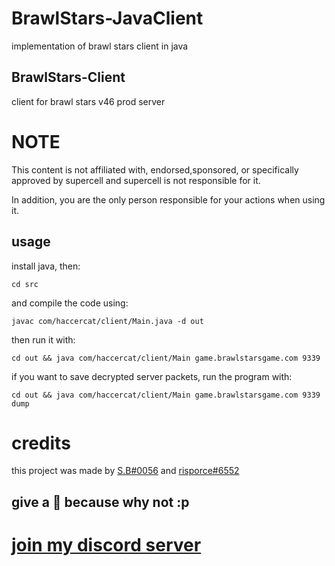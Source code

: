 # BrawlStars-JavaClient
implementation of brawl stars client in java

## BrawlStars-Client
client for brawl stars v46 prod server

# NOTE
This content is not affiliated with, endorsed,sponsored, or specifically approved by supercell and supercell is not responsible for it.

In addition, you are the only person responsible for your actions when using it.

## usage 
install java, then:
```
cd src
```
and compile the code using:
```
javac com/haccercat/client/Main.java -d out
```
then run it with:
```
cd out && java com/haccercat/client/Main game.brawlstarsgame.com 9339
```
if you want to save decrypted server packets, run the program with:
```
cd out && java com/haccercat/client/Main game.brawlstarsgame.com 9339 dump
```

# credits
this project was made by [S.B#0056](https://github.com/HaccerCat) and [risporce#6552](https://github.com/risporce)

## give a 🌟 because why not :p

# [join my discord server](https://discord.gg/b2ejYcJjqA)
